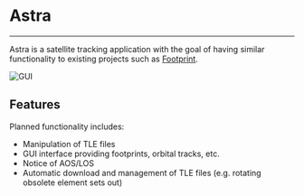 # Astra #
---

Astra is a satellite tracking application with the goal of having similar functionality to existing projects such as [Footprint](http://myweb.tiscali.co.uk/wxsatellite/footprint.htm).

![GUI](https://gist.githubusercontent.com/jmcph4/d15994e099274198e97c794427f0b633/raw/b54cde0f3e736648620acf3f29a36644bd45e275/astra4.PNG)

## Features ##
Planned functionality includes:
 
 - Manipulation of TLE files
 - GUI interface providing footprints, orbital tracks, etc.
 - Notice of AOS/LOS
 - Automatic download and management of TLE files (e.g. rotating obsolete element sets out)

